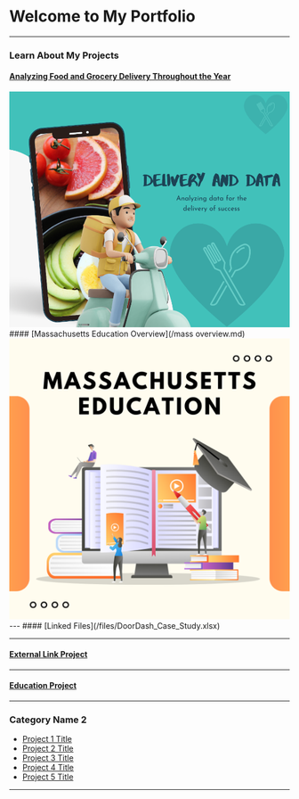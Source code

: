 # Welcome to My Portfolio

---

### Learn About My Projects

#### [Analyzing Food and Grocery Delivery Throughout the Year](/sample_project.md)
<img src="images/order-food-on-your-hand-1_orig.png?raw=true"/>
#### [Massachusetts Education Overview](/mass overview.md)
<img src="images/Massachusetts.png?raw=true"/>
---
#### [Linked Files](/files/DoorDash_Case_Study.xlsx)



---
#### [External Link Project](https://ashleykakudatanalytics.weebly.com/)




---
#### [Education Project](https://www.linkedin.com/pulse/massachusetts-education-analysis-samantha-paul/)


---

### Category Name 2

- [Project 1 Title](http://example.com/)
- [Project 2 Title](http://example.com/)
- [Project 3 Title](http://example.com/)
- [Project 4 Title](http://example.com/)
- [Project 5 Title](http://example.com/)

---




